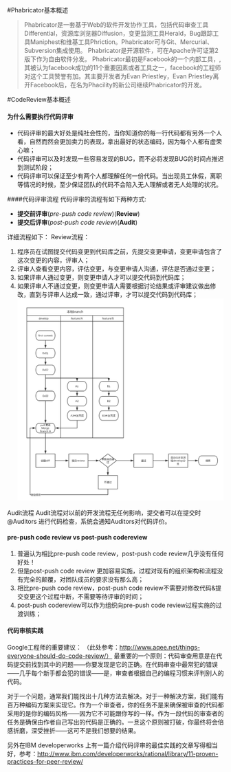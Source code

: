 #Phabricator基本概述
>Phabricator是一套基于Web的软件开发协作工具，包括代码审查工具Differential，资源库浏览器Diffusion，变更监测工具Herald，Bug跟踪工具Maniphest和维基工具Phriction。Phabricator可与Git、Mercurial、Subversion集成使用。
Phabricator是开源软件，可在Apache许可证第2版下作为自由软件分发。
Phabricator最初是Facebook的一个内部工具，,其被认为facebook成功的11个重要因素或者工具之一，facebook的工程师对这个工具赞誉有加。其主要开发者为Evan Priestley，Evan Priestley离开Facebook后，在名为Phacility的新公司继续Phabricator的开发。

#CodeReview基本概述
#### 为什么需要执行代码评审
- 代码评审的最大好处是纯社会性的，当你知道你的每一行代码都有另外一个人看，自然而然会更加卖力的表现，拿出最好的状态编码，因为每个人都有虚荣心嘛；
- 代码评审可以及时发现一些容易发现的BUG，而不必将发现BUG的时间点推迟到测试阶段；
- 代码评审可以保证至少有两个人都理解任何一份代码。当出现员工休假，离职等情况的时候，至少保证团队的代码不会陷入无人理解或者无人处理的状况。

####代码评审流程
代码评审的流程有如下两种方式:
-  **提交前评审**(_pre-push code review_)(**Review**)
-  **提交后评审**(_post-push code review_)(**Audit**)

详细流程如下：
Review流程：

1. 程序员在试图提交代码变更到代码库之前，先提交变更申请，变更申请包含了这次变更的内容，评审人；
2. 评审人查看变更内容，评估变更，与变更申请人沟通，评估是否通过变更；
3. 如果评审人通过变更，则变更申请人才可以提交代码到代码库；
4. 如果评审人不通过变更，则变更申请人需要根据讨论结果或评审建议做出修改，直到与评审人达成一致，通过评审，才可以提交代码到代码库；
![Pre-push流程](/assets/Pre-Push.png)

Audit流程
Audit流程对以前的开发流程无任何影响，提交者可以在提交时@Auditors 进行代码检查，系统会通知Auditors对代码评价。


#### pre-push code review vs post-push codereview

1. 普遍认为相比pre-push code review，post-push code review几乎没有任何好处！
2. 但是post-push code review 更加容易实施，过程对现有的组织架构和流程没有完全的颠覆，对团队成员的要求没有那么高；
3. 相比pre-push code review，post-push code review不需要对修改代码&提交变更这个过程中断，不需要等待评审的时间；
4. post-push codereview可以作为组织向pre-push code review过程实施的过渡训练；

#### 代码审核实践

Google工程师的重要建议：
（此处参考：http://www.aqee.net/things-everyone-should-do-code-review/）
最重要的一个原则：代码审查用意是在代码提交前找到其中的问题——你要发现是它的正确。在代码审查中最常犯的错误——几乎每个新手都会犯的错误——是，审查者根据自己的编程习惯来评判别人的代码。
 
对于一个问题，通常我们能找出十几种方法去解决。对于一种解决方案，我们能有百万种编码方案来实现它。作为一个审查者，你的任务不是来确保被审查的代码都采用的是你的编码风格——因为它不可能跟你写的一样。作为一段代码的审查者的任务是确保由作者自己写出的代码是正确的。一旦这个原则被打破，你最终将会倍感折磨，深受挫折——这可不是我们想要的结果。

另外在IBM developerworks 上有一篇介绍代码评审的最佳实践的文章写得相当好，参考：http://www.ibm.com/developerworks/rational/library/11-proven-practices-for-peer-review/





